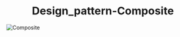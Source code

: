 
<p align="center"><h1 align="center">
Design_pattern-Composite
</h1>

![Composite](https://user-images.githubusercontent.com/43074465/128581084-22c6d3b8-8038-4884-ba33-4a35be80d300.jpg)
